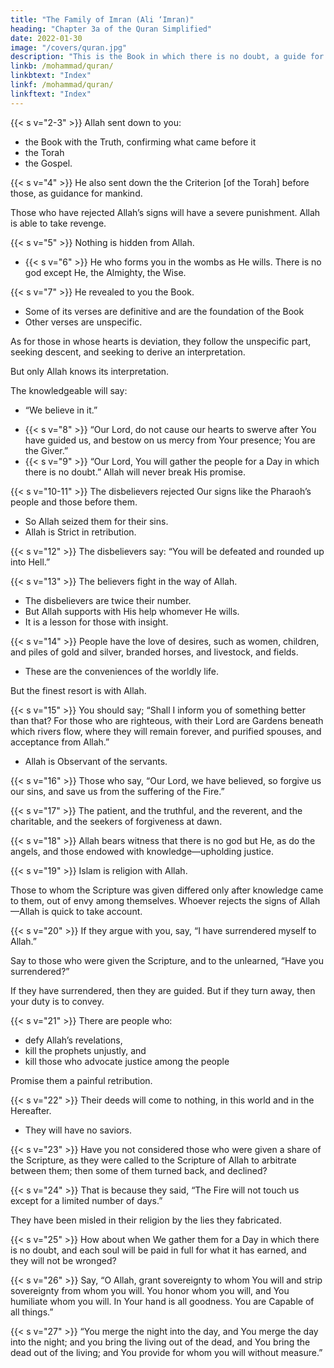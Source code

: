 ```yaml
---
title: "The Family of Imran (Ali ‘Imran)"
heading: "Chapter 3a of the Quran Simplified"
date: 2022-01-30
image: "/covers/quran.jpg"
description: "This is the Book in which there is no doubt, a guide for the righteous."
linkb: /mohammad/quran/
linkbtext: "Index"
linkf: /mohammad/quran/
linkftext: "Index"
---
```



{{< s v="2-3" >}} Allah sent down to you:
- the Book with the Truth, confirming what came before it
- the Torah
- the Gospel.

{{< s v="4" >}} He also sent down the the Criterion [of the Torah] before those, <!-- aforetime, --> as guidance for mankind. 

Those who have rejected Allah’s signs will have a severe punishment. Allah is able to take revenge.

{{< s v="5" >}} Nothing is hidden from Allah<!-- on earth or in the heaven -->.
- {{< s v="6" >}} He who forms you in the wombs as He wills. There is no god except He, the Almighty, the Wise.

{{< s v="7" >}} He revealed to you the Book. 
- Some of its verses are definitive and are the foundation of the Book
- Other verses are unspecific.

As for those in whose hearts is deviation, they follow the unspecific part, seeking descent,
and seeking to derive an interpretation. 

But only Allah knows its interpretation. 

The knowledgeable will say:
- “We believe in it.” 
<!-- - But none recollects except those with understanding. -->
- {{< s v="8" >}} “Our Lord, do not cause our hearts to swerve after You have guided us, and bestow
on us mercy from Your presence; You are the Giver.”
- {{< s v="9" >}} “Our Lord, You will gather the people for a Day in which there is no doubt.” Allah will never break His promise.

{{< s v="10-11" >}} The disbelievers rejected Our signs like the Pharaoh’s people and those before them.
- So Allah seized them for their sins. 
- Allah is Strict in retribution.

<!-- , neither their wealth nor their children will avail them any-
thing against Allah. These will be fuel for the Fire. -->

{{< s v="12" >}} The disbelievers say: “You will be defeated and rounded up into Hell.”

{{< s v="13" >}} The believers <!-- 13. There was a sign for you in the two parties that met. One party --> fight in the way of Allah.
- The disbelievers are twice their number.
- But Allah supports with His help whomever He wills. 
- It is a lesson for those with insight.

{{< s v="14" >}} People have the love of desires, such as women, children, and piles of gold and silver, branded horses, and livestock, and fields. 
- These are the conveniences of the worldly life. 

But the finest resort is with Allah.


{{< s v="15" >}} You should say; “Shall I inform you of something better than that? For those who are righteous, with their Lord are Gardens beneath which
rivers flow, where they will remain forever, and purified spouses, and acceptance from Allah.” 
- Allah is Observant of the servants.


{{< s v="16" >}} Those who say, “Our Lord, we have believed, so forgive us our sins, and save us from the suffering of the Fire.”

{{< s v="17" >}} The patient, and the truthful, and the reverent, and the charitable, and the seekers of forgiveness at dawn.

{{< s v="18" >}} Allah bears witness that there is no god but He, as do the angels, and those endowed with
knowledge—upholding justice. <!-- There is no god but He, the Mighty, the Wise. -->

{{< s v="19" >}} Islam is religion with Allah. 

Those to whom the Scripture was given differed only after knowledge came to them, out of envy among themselves. Whoever rejects the signs of Allah—Allah is quick to take account.

{{< s v="20" >}} If they argue with you, say, “I have surrendered myself to Allah.” 

Say to those who were given the Scripture, and to the unlearned, “Have you surrendered?” 

If they have surrendered, then they are guided. But if they turn away, then your duty is to convey. <!-- Allah is Seeing of the servants. -->

{{< s v="21" >}} There are people who:
- defy Allah’s revelations,
- kill the prophets unjustly, and
- kill those who advocate justice among the people

Promise them a painful retribution.

{{< s v="22" >}} Their deeds will come to nothing, in this world and in the Hereafter. 
- They will have no saviors.

{{< s v="23" >}} Have you not considered those who were given a share of the Scripture, as they were called to the Scripture of Allah to arbitrate between them; then some of them turned back, and declined?

{{< s v="24" >}} That is because they said, “The Fire will not touch us except for a limited number of days.” 

They have been misled in their religion by the lies they fabricated.

{{< s v="25" >}} How about when We gather them for a Day in which there is no doubt, and each soul will be paid in full for what it has earned, and they will not be wronged?

{{< s v="26" >}}  Say, “O Allah, <!-- Owner of Sovereignty. You --> grant sovereignty to whom You will and strip sovereignty from whom you will. You honor whom you will, and You humiliate whom you will. In Your hand is all goodness. You are Capable of all things.”

{{< s v="27" >}} “You merge the night into the day, and You merge the day into the night; and you bring the living out of the dead, and You bring the dead out of the living; and You provide for whom you will without measure.”

